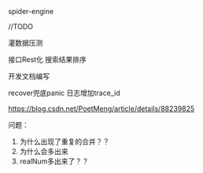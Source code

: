 spider-engine


//TODO

灌数据压测

接口Rest化
搜索结果排序


开发文档编写

recover兜底panic
日志增加trace_id

https://blog.csdn.net/PoetMeng/article/details/88239825


问题：
1. 为什么出现了重复的合并？？
2. 为什么会多出来
3. realNum多出来了？？